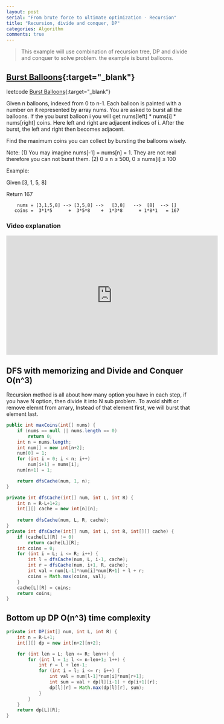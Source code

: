 ```yaml
---
layout: post 
serial: "From brute force to ultimate optimization - Recursion"
title: "Recursion, divide and conquer, DP"
categories: Algorithm
comments: true
---
```


> This example will use combination of recursion tree, DP and divide and conquer to solve problem. the example is burst balloons.


## [Burst Balloons](https://leetcode.com/problems/burst-balloons/){:target="_blank"} 
leetcode [Burst Balloons](https://leetcode.com/problems/different-ways-to-add-parentheses/){:target="_blank"} 

Given n balloons, indexed from 0 to n-1. Each balloon is painted with a number on it represented by array nums. You are asked to burst all the balloons. If the you burst balloon i you will get nums[left] * nums[i] * nums[right] coins. Here left and right are adjacent indices of i. After the burst, the left and right then becomes adjacent.

Find the maximum coins you can collect by bursting the balloons wisely.

Note: 
(1) You may imagine nums[-1] = nums[n] = 1. They are not real therefore you can not burst them.
(2) 0 ≤ n ≤ 500, 0 ≤ nums[i] ≤ 100

Example:

Given [3, 1, 5, 8]

Return 167

```
    nums = [3,1,5,8] --> [3,5,8] -->   [3,8]   -->  [8]  --> []
   coins =  3*1*5      +  3*5*8    +  1*3*8      + 1*8*1   = 167
```

### Video explanation
<iframe width="560" height="315" src="https://www.youtube.com/embed/PkqqhoO22sw" frameborder="0" allowfullscreen></iframe>

## DFS with memorizing and Divide and Conquer O(n^3)
Recursion method is all about how many option you have in each step, if you have N option, then divide it into N sub problem.
To avoid shift or remove elemnt from arrary, Instead of that element first, we will burst that element last.

```java
public int maxCoins(int[] nums) {
    if (nums == null || nums.length == 0)
        return 0;
    int n = nums.length;
    int num[] = new int[n+2];
    num[0] = 1;
    for (int i = 0; i < n; i++)
        num[i+1] = nums[i];
    num[n+1] = 1;

    return dfsCache(num, 1, n);
}

private int dfsCache(int[] num, int L, int R) {
    int n = R-L+1+2;
    int[][] cache = new int[n][n];
    
    return dfsCache(num, L, R, cache);
}
private int dfsCache(int[] num, int L, int R, int[][] cache) {
    if (cache[L][R] != 0)
        return cache[L][R];
    int coins = 0;
    for (int i = L; i <= R; i++) {
        int l = dfsCache(num, L, i-1, cache);
        int r = dfsCache(num, i+1, R, cache);
        int val = num[L-1]*num[i]*num[R+1] + l + r;
        coins = Math.max(coins, val);
    }
    cache[L][R] = coins;
    return coins;
}
```

## Bottom up DP O(n^3) time complexity
```java
private int DP(int[] num, int L, int R) {
    int n = R-L+1;
    int[][] dp = new int[n+2][n+2];

    for (int len = L; len <= R; len++) {
        for (int l = 1; l <= n-len+1; l++) {
            int r = l + len-1;
            for (int i = l; i <= r; i++) {
                int val = num[l-1]*num[i]*num[r+1];
                int sum = val + dp[l][i-1] + dp[i+1][r];
                dp[l][r] = Math.max(dp[l][r], sum);
            }
        }
    }
    return dp[L][R];
}
```

